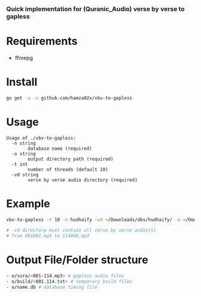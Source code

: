 ### Quick implementation for (Quranic_Audio) verse by verse to gapless

# Requirements

- ffmepg

# Install

```bash
go get -u -v github.com/hamza02x/vbv-to-gapless
```

# Usage

```
Usage of ./vbv-to-gapless:
  -n string
    	database name (required)
  -o string
    	output directory path (required)
  -t int
    	number of threads (default 10)
  -vd string
    	verse by verse audio directory (required)
```

# Example

```bash
vbv-to-gapless -t 10 -n hudhaify -vd ~/Downloads/dbs/hudhaify/ -o ~/Downloads/dbs/hudhaify/gapless

# -vd directory must contain all verse by verse audio(s)
# from 001001.mp3 to 114006.mp3
```

# Output File/Folder structure

```bash
- o/sura/<001-114.mp3> # gapless audio files
- o/build/<001.114.txt> # temporary build files
- o/name.db # database timing file
```